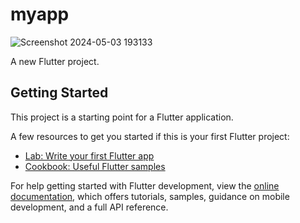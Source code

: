 # myapp
![Screenshot 2024-05-03 193133](https://github.com/HeyIamMarasiniAmrit/Ninja-app/assets/101445427/333ef58c-c6df-4162-a14b-eaf78ec31714)


A new Flutter project.

## Getting Started

This project is a starting point for a Flutter application.

A few resources to get you started if this is your first Flutter project:

- [Lab: Write your first Flutter app](https://docs.flutter.dev/get-started/codelab)
- [Cookbook: Useful Flutter samples](https://docs.flutter.dev/cookbook)

For help getting started with Flutter development, view the
[online documentation](https://docs.flutter.dev/), which offers tutorials,
samples, guidance on mobile development, and a full API reference.
